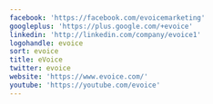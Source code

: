 ```yaml
---
facebook: 'https://facebook.com/evoicemarketing'
googleplus: 'https://plus.google.com/+evoice'
linkedin: 'http://linkedin.com/company/evoice1'
logohandle: evoice
sort: evoice
title: eVoice
twitter: evoice
website: 'https://www.evoice.com/'
youtube: 'https://youtube.com/evoice'
---
```

